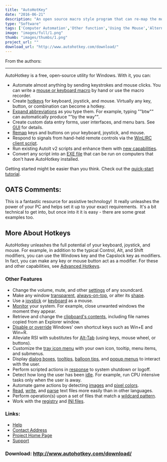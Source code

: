 ```yaml
---
title: "AutoHotKey"
date: "2016-06-21"
description: "An open source macro style program that can re-map the mouse, keyboard and joystick functions as well as automate pretty much anything!"
type: "Software"
tags: ['Computer Automation','Other function','Using the Mouse','Alternative Access','Other need' ]
image: "images/full/1.png"
thumb: "images/thumbs/1.png"
project_url: ""
download_url: "http://www.autohotkey.com/download/"
---
```

From the authors:  

--------------------

AutoHotkey is a free, open-source utility for Windows. With it, you can:

- Automate almost anything by sending keystrokes and mouse clicks. You can write a <a href="">mouse or keyboard macro</a> by hand or use the macro recorder.
- Create <a href="">hotkeys</a> for keyboard, joystick, and mouse. Virtually any key, button, or combination can become a hotkey.
- <a href="">Expand abbreviations</a> as you type them. For example, typing ""btw"" can automatically produce ""by the way"".
- Create custom data entry forms, user interfaces, and menu bars. See <a href="">GUI</a> for details.
- <a href="">Remap</a> keys and buttons on your keyboard, joystick, and mouse.
- Respond to signals from hand-held remote controls via the <a href="">WinLIRC client script</a>.
- Run existing AutoIt v2 scripts and enhance them with <a href="">new capabilities</a>.
- Convert any script into an <a href="">EXE file</a> that can be run on computers that don't have AutoHotkey installed.

Getting started might be easier than you think. Check out the <a href="">quick-start tutorial</a>.

OATS Comments:
--------------

This is a fantastic resource for assistive technology!  It really unleashes the power of your PC and helps set it up to your exact requirements.  It's a bit technical to get into, but once into it it is easy - there are some great examples too.

More About Hotkeys
------------------

AutoHotkey unleashes the full potential of your keyboard, joystick, and mouse. For example, in addition to the typical Control, Alt, and Shift modifiers, you can use the Windows key and the Capslock key as modifiers. In fact, you can make any key or mouse button act as a modifier. For these and other capabilities, see <a href="">Advanced Hotkeys</a>.

### Other Features

- Change the volume, mute, and other <a href="">settings</a> of any soundcard.
- Make any window <a href="">transparent</a>, <a href="">always-on-top</a>, or alter its <a href="">shape</a>.
- Use a <a href="">joystick</a> or <a href="">keyboard</a> as a mouse.
- <a href="">Monitor</a> your system. For example, close unwanted windows the moment they appear.
- Retrieve and change the <a href="">clipboard's contents</a>, including file names copied from an Explorer window.
- <a href="">Disable or override</a> Windows' own shortcut keys such as Win+E and Win+R.
- Alleviate RSI with substitutes for <a href="">Alt-Tab</a> (using keys, mouse wheel, or buttons).
- Customize the <a href="">tray icon menu</a> with your own icon, tooltip, menu items, and submenus.
- Display <a href="">dialog boxes</a>, <a href="">tooltips</a>, <a href="">balloon tips</a>, and <a href="">popup menus</a> to interact with the user.
- Perform scripted actions in <a href="">response</a> to system shutdown or logoff.
- Detect how long the user has been <a href="">idle</a>. For example, run CPU intensive tasks only when the user is away.
- Automate game actions by detecting <a href="">images</a> and <a href="">pixel colors</a>.
- <a href="">Read</a>, <a href="">write</a>, and <a href="">parse</a> text files more easily than in other languages.
- Perform operation(s) upon a set of files that match a <a href="">wildcard pattern</a>.
- Work with the <a href="">registry</a> and <a href="">INI files</a>.

### Links:
- <a href="http://www.autohotkey.com/docs/">Help</a>
- <a href="mailto:support@autohotkey.com">Contact Address</a>
- <a href="http://www.autohotkey.com/">Project Home Page</a>
- <a href="http://www.autohotkey.com/forum/">Support</a>

### Download: http://www.autohotkey.com/download/ 